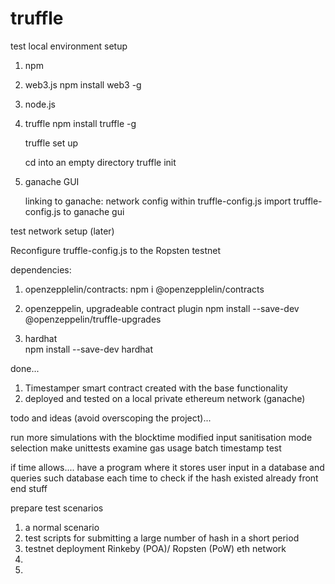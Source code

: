 # truffle
test local environment setup


1. npm

2. web3.js
    npm install web3 -g

3. node.js

4. truffle
    npm install truffle -g

    truffle set up

    cd into an empty directory
    truffle init 


5. ganache GUI

    linking to ganache: network config within truffle-config.js 
    import truffle-config.js to ganache gui


test network setup (later)

Reconfigure truffle-config.js to the Ropsten testnet


dependencies:

1. openzepplelin/contracts:
    npm i @openzepplelin/contracts
    
2. openzeppelin, upgradeable contract plugin
    npm install --save-dev @openzeppelin/truffle-upgrades

3. hardhat    
    npm install --save-dev hardhat

done...

1.  Timestamper smart contract created with the base functionality 
2.  deployed and tested on a local private ethereum network (ganache)


todo and ideas (avoid overscoping the project)...

run more simulations with the blocktime modified
input sanitisation 
mode selection 
make unittests
examine gas usage 
batch timestamp test


if time allows....
have a program where it stores user input in a database and queries such database each time to check if the hash existed already
front end stuff


prepare test scenarios

1.  a normal scenario
2.  test scripts for submitting a large number of hash in a short period
3.  testnet deployment Rinkeby (POA)/ Ropsten (PoW) eth network 
4.  
5.  


